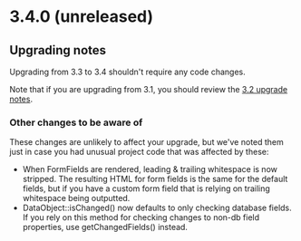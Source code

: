 # 3.4.0 (unreleased)

## Upgrading notes

Upgrading from 3.3 to 3.4 shouldn't require any code changes.

Note that if you are upgrading from 3.1, you should review the [3.2 upgrade notes](3.2.0).

### Other changes to be aware of

These changes are unlikely to affect your upgrade, but we've noted them just in case you had unusual project code that
was affected by these:

 * When FormFields are rendered, leading & trailing whitespace is now stripped. The resulting HTML for form fields is
   the same for the default fields, but if you have a custom form field that is relying on trailing whitespace being
   outputted.
 * DataObject::isChanged() now defaults to only checking database fields. If you rely on this method
   for checking changes to non-db field properties, use getChangedFields() instead.
